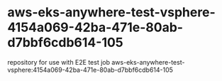 # aws-eks-anywhere-test-vsphere-4154a069-42ba-471e-80ab-d7bbf6cdb614-105
repository for use with E2E test job aws-eks-anywhere-test-vsphere:4154a069-42ba-471e-80ab-d7bbf6cdb614-105

